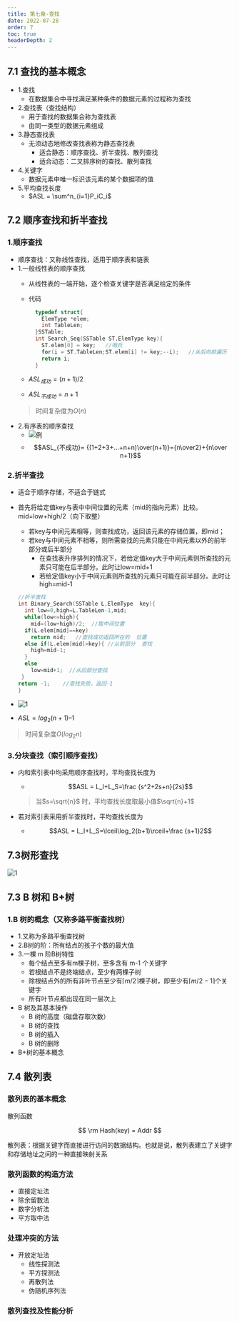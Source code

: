```yaml
---
title: 第七章-查找
date: 2022-07-28
order: 7
toc: true
headerDepth: 2
---
```


## 7.1 查找的基本概念

- 1.查找
  - 在数据集合中寻找满足某种条件的数据元素的过程称为查找
- 2.查找表（查找结构）
  - 用于查找的数据集合称为查找表
  - 由同一类型的数据元素组成
- 3.静态查找表
  - 无须动态地修改查找表称为静态查找表
    - 适合静态：顺序查找、折半查找、散列查找
    - 适合动态：二叉排序树的查找、散列查找
- 4.关键字
  - 数据元素中唯一标识该元素的某个数据项的值
- 5.平均查找长度
  - $ASL = \sum^n_{i=1}P_iC_i$

## 7.2 顺序查找和折半查找

### 1.顺序查找

- 顺序查找：又称线性查找，适用于顺序表和链表
- 1.一般线性表的顺序查找
  - 从线性表的一端开始，逐个检查关键字是否满足给定的条件
  - 代码

    ```cpp
      typedef struct{
        ElemType *elem;
        int TableLen;
      }SSTable;
      int Search_Seq(SSTable ST,ElemType key){
        ST.elem[0] = key;   //哨兵
        for(i = ST.TableLen;ST.elem[i] != key;--i);   //从后向前遍历
        return i;
      }
    ```

  - $ASL_{成功}= (n+1)/2$
  - $ASL_{不成功}= n+1$
  >时间复杂度为$O(n)$
- 2.有序表的顺序查找
  - ![例](https://img1.imgtp.com/2022/10/14/dFtxVihY.png)
  - $$ASL_{不成功}= {(1+2+3+...+n+n)\over(n+1)}={n\over2}+{n\over n+1}$$

### 2.折半查找

- 适合于顺序存储，不适合于链式
- 首先将给定值key与表中中间位置的元素（mid的指向元素）比较。mid=low+high/2（向下取整）
  - 若key与中间元素相等，则查找成功，返回该元素的存储位置，即mid；
  - 若key与中间元素不相等，则所需查找的元素只能在中间元素以外的前半部分或后半部分
    - 在查找表升序排列的情况下，若给定值key大于中间元素则所查找的元素只可能在后半部分。此时让low=mid+1
    - 若给定值key小于中间元素则所查找的元素只可能在前半部分。此时让high=mid-1

  ```cpp
  //折半查找
  int Binary_Search(SSTable L,ElemType  key){
    int low=0,high=L.TableLen-1,mid;
    while(low<=high){
      mid=(low+high)/2;  //取中间位置
    if(L.elem[mid]==key) 
      return mid;   //查找成功返回所在的  位置
    else if(L.elem[mid]>key){ //从前部分  查找
      high=mid-1;
    }
    else
      low=mid+1;  //从后部分查找
   }
  return -1;    //查找失败，返回-1
  }
  ```

- ![1](https://img1.imgtp.com/2022/10/14/1YUcmwki.png)
- $ASL=log_2(n+1)–1$

> 时间复杂度$O(log_2 n)$

### 3.分块查找（索引顺序查找）

- 内和索引表中均采用顺序查找时，平均查找长度为
  - $$ASL = L_I+L_S=\frac {s^2+2s+n}{2s}$$

  > 当$s=\sqrt{n}$ 时，平均查找长度取最小值$\sqrt{n}+1$
- 若对索引表采用折半查找时，平均查找长度为
  - $$ASL = L_I+L_S=\lceil\log_2(b+1)\rceil+\frac {s+1}2$$

<!-- ### 习题

- 2 由n个数据元素组成的两个表：一个递增有序，一个无序。采用顺序查找算法，对有序表从头开始查找，发现当前元素已不小于待查元素时，停止查找，确定查找不成功，已知查找任一元素的概率是相同的，则在两种表中成功查找
  A 平均时间后者小
  B 平均时间两者相同
  C 平均时间前者小
  D 无法确定→B
- 8【2010】已知一个长度为16的顺序表L，其元素按关键字有序排列，若采用折半查找法查找一个L中不存在的元素，则关键字的比较次数最多是→5
- 13
- 14
- 15【2017】
- 20【2015】
- 24【2016】
- 综合题5【2013】 -->
## 7.3树形查找

![1](https://img1.imgtp.com/2022/10/14/3nScxAyb.png)

## 7.3 B 树和 B+树

### 1.B 树的概念（又称多路平衡查找树）

- 1.又称为多路平衡查找树
- 2.B树的阶：所有结点的孩子个数的最大值
- 3.一棵 m 阶B树特性
  - 每个结点至多有m棵子树，至多含有 m-1 个关键字
  - 若根结点不是终端结点，至少有两棵子树
  - 除根结点外的所有非叶节点至少有$\lceil m/2 \rceil$棵子树，即至少有$\lceil m/2 -1\rceil$个关键字
  - 所有叶节点都出现在同一层次上
- B 树及其基本操作
  - B 树的高度（磁盘存取次数）
  - B 树的查找
  - B 树的插入
  - B 树的删除
- B+树的基本概念

## 7.4 散列表

### 散列表的基本概念

散列函数

$$
\rm Hash(key) = Addr
$$

散列表：根据关键字而直接进行访问的数据结构。也就是说，散列表建立了关键字和存储地址之间的一种直接映射关系

### 散列函数的构造方法

- 直接定址法
- 除余留数法
- 数字分析法
- 平方取中法

### 处理冲突的方法

- 开放定址法
  - 线性探测法
  - 平方探测法
  - 再散列法
  - 伪随机序列法

### 散列查找及性能分析
